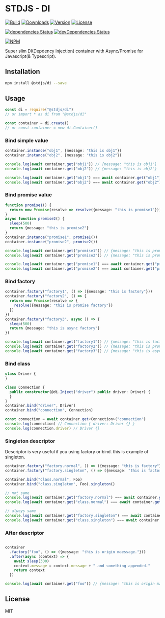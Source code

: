 # STDJS - DI

[![Build](https://img.shields.io/travis/corgidisco/stdjs-di.svg)](https://travis-ci.org/corgidisco/stdjs-di)
[![Downloads](https://img.shields.io/npm/dt/@stdjs/di.svg)](https://npmcharts.com/compare/@stdjs/di?minimal=true)
[![Version](https://img.shields.io/npm/v/@stdjs/di.svg)](https://www.npmjs.com/package/@stdjs/di)
[![License](https://img.shields.io/npm/l/@stdjs/di.svg)](https://www.npmjs.com/package/@stdjs/di)

[![dependencies Status](https://img.shields.io/david/corgidisco/stdjs-di.svg)](https://david-dm.org/corgidisco/stdjs-di)
[![devDependencies Status](https://img.shields.io/david/dev/corgidisco/stdjs-di.svg)](https://david-dm.org/corgidisco/stdjs-di?type=dev)

[![NPM](https://nodei.co/npm/@stdjs/di.png)](https://www.npmjs.com/package/@stdjs/di)

Super slim DI(Depdency Injection) container with Async/Promise for Javascript(& Typescript).

## Installation

```bash
npm install @stdjs/di --save
```

## Usage

```javascript
const di = require("@stdjs/di")
// or import * as di from "@stdjs/di"

const container = di.create()
// or const container = new di.Container()
```

### Bind simple value

```ts
container.instance("obj1", {message: "this is obj1"})
container.instance("obj2", {message: "this is obj2"})

console.log(await container.get("obj1")) // {message: "this is obj1"}
console.log(await container.get("obj2")) // {message: "this is obj2"}

console.log(await container.get("obj1") === await container.get("obj1")) // true
console.log(await container.get("obj2") === await container.get("obj2")) // true
```

### Bind promise value

```ts
function promise1() {
  return new Promise(resolve => resolve({message: "this is promise1"}))
}
async function promise2() {
  sleep(500)
  return {message: "this is promise2"}
}
container.instance("promise1", promise1())
container.instance("promise2", promise2())

console.log(await container.get("promise1")) // {message: "this is promise1"}
console.log(await container.get("promise2")) // {message: "this is promise2"}

console.log(await container.get("promise1") === await container.get("promise1")) // true
console.log(await container.get("promise2") === await container.get("promise2")) // true
```

### Bind factory

```ts
container.factory("factory1", () => ({message: "this is factory"}))
container.factory("factory2", () => {
  return new Promise(resolve => {
    resolve({message: "this is promise factory"})
  })
})
container.factory("factory3", async () => {
  sleep(500)
  return {message: "this is async factory"}
})

console.log(await container.get("factory1")) // {message: "this is factory"}
console.log(await container.get("factory2")) // {message: "this is promise factory"}
console.log(await container.get("factory3")) // {message: "this is async factory"}
```

### Bind class

```ts
class Driver {
}

class Connection {
  public constructor(@di.Inject("driver") public driver: Driver) {
  }
}
container.bind("driver", Driver)
container.bind("connection", Connection)

const connection = await container.get<Connection>("connection")
console.log(connection) // Connection { driver: Driver {} }
console.log(connection.driver) // Driver {}
```

### Singleton descriptor

Descriptor is very useful if you using factory or bind. this is example of singleton.

```ts
container.factory("factory.normal", () => ({message: "this is factory"}))
container.factory("factory.singleton", () => ({message: "this is factory with singleton"})).singleton()

container.bind("class.normal", Foo)
container.bind("class.singleton", Foo).singleton()

// not same
console.log(await container.get("factory.normal") === await container.get("factory.normal")) // false
console.log(await container.get("class.normal") === await container.get("class.normal")) // false

// always same
console.log(await container.get("factory.singleton") === await container.get("factory.singleton")) // true
console.log(await container.get("class.singleton") === await container.get("class.singleton")) // true
```

### After descriptor

```ts

container
  .factory("foo", () => ({message: "this is origin maessage."}))
  .after(async (context) => {
    await sleep(300)
    context.message = context.message + " and something appended."
    return context
  })

console.log(await container.get("foo")) // {message: "this is origin maessage. and something appended."}
```

## License

MIT
